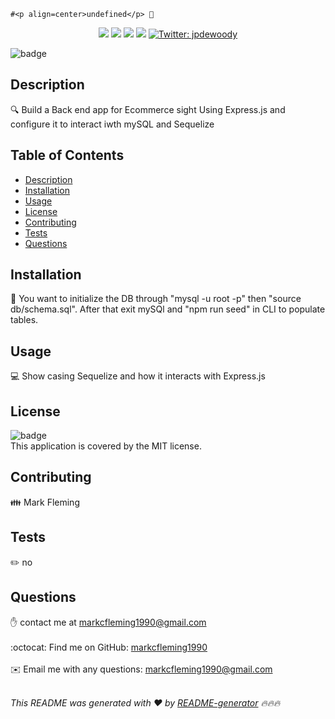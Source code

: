 
    #<p align=center>undefined</p> 👋
<p align="center">
    <img src="https://img.shields.io/github/repo-size/jpd61/README-generator" />
    <img src="https://img.shields.io/github/languages/top/jpd61/README-generator"  />
    <img src="https://img.shields.io/github/issues/jpd61/README-generator" />
    <img src="https://img.shields.io/github/last-commit/markcfleming1990/README-generator" >
    <a href="https://twitter.com/goat904">
        <img alt="Twitter: jpdewoody" src="https://img.shields.io/twitter/follow/goat904.svg?style=social" target="_blank" />
    </a>
</p>


![badge](https://img.shields.io/badge/license-MIT-brightgreen)<br />
## Description
🔍 Build a Back end app for Ecommerce sight Using Express.js and configure it to interact iwth mySQL and Sequelize
## Table of Contents
- [Description](#description)
- [Installation](#installation)
- [Usage](#usage)
- [License](#license)
- [Contributing](#contributing)
- [Tests](#tests)
- [Questions](#questions)
## Installation
💾 You want to initialize the DB through "mysql -u root -p" then "source db/schema.sql". After that exit mySQl and "npm run seed" in CLI to populate tables. 
## Usage
💻 Show casing Sequelize and how it interacts with Express.js 
## License
![badge](https://img.shields.io/badge/license-MIT-brightgreen)
<br />
This application is covered by the MIT license. 
## Contributing
👪 Mark Fleming
## Tests
✏️ no 
## Questions
✋ contact me at markcfleming1990@gmail.com<br />
<br />
:octocat: Find me on GitHub: [markcfleming1990](https://github.com/markcfleming1990)<br />
<br />
✉️ Email me with any questions: markcfleming1990@gmail.com<br /><br />

_This README was generated with ❤️ by [README-generator](https://github.com/markcfleming1990/README-generator) 🔥🔥🔥_
